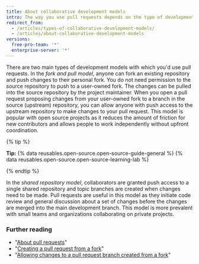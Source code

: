 ```yaml
---
title: About collaborative development models
intro: The way you use pull requests depends on the type of development model you use in your project.
redirect_from:
  - /articles/types-of-collaborative-development-models/
  - /articles/about-collaborative-development-models
versions:
  free-pro-team: '*'
  enterprise-server: '*'
---
```


There are two main types of development models with which you'd use pull requests. In the *fork and pull model*, anyone can fork an existing repository and push changes to their personal fork. You do not need permission to the source repository to push to a user-owned fork. The changes can be pulled into the source repository by the project maintainer. When you open a pull request proposing changes from your user-owned fork to a branch in the source (upstream) repository, you can allow anyone with push access to the upstream repository to make changes to your pull request.  This model is popular with open source projects as it reduces the amount of friction for new contributors and allows people to work independently without upfront coordination.

{% tip %}

**Tip:** {% data reusables.open-source.open-source-guide-general %} {% data reusables.open-source.open-source-learning-lab %}

{% endtip %}

In the *shared repository model*, collaborators are granted push access to a single shared repository and topic branches are created when changes need to be made. Pull requests are useful in this model as they initiate code review and general discussion about a set of changes before the changes are merged into the main development branch. This model is more prevalent with small teams and organizations collaborating on private projects.

### Further reading

- "[About pull requests](/articles/about-pull-requests)"
- "[Creating a pull request from a fork](/articles/creating-a-pull-request-from-a-fork)"
- "[Allowing changes to a pull request branch created from a fork](/articles/allowing-changes-to-a-pull-request-branch-created-from-a-fork)"
